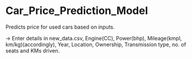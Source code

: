 # Car_Price_Prediction_Model
 Predicts price for used cars based on inputs.

-> Enter details in new_data.csv, Engine(CC), Power(bhp), Mileage(kmpl, km/kg)(accordingly), Year, Location, Ownership, Transmission type, no. of seats and KMs driven.